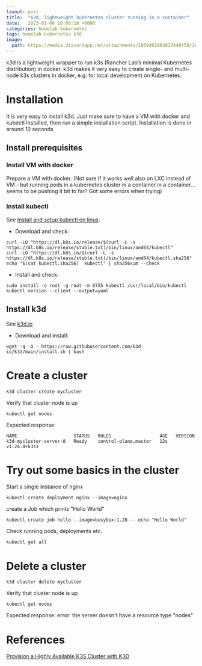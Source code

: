 ```yaml
---
layout: post
title:  "K3d, lightweight kubernetes cluster running in a container"
date:   2023-01-06 10:00:10 +0000
categories: homelab kubernetes
tags: homelab kubernetes k3d
image:
  path: https://media.discordapp.net/attachments/1059461993817448459/1060871516931235930/Fredrik999_a_big_old_wooden_ship_steering_wheel._focus_on_the_s_5797a714-a166-4809-978a-55558182f9b7.png
---
```

k3d is a lightweight wrapper to run k3s (Rancher Lab’s minimal Kubernetes distribution) in docker. k3d makes it very easy to create single- and multi-node k3s clusters in docker, e.g. for local development on Kubernetes.

# Installation
It is very easy to install k3d. Just make sure to have a VM with docker and kubectl installed, then run a simple installation script. Installation is done in around 10 seconds
## Install prerequisites
### Install VM with docker
Prepare a VM with docker. (Not sure if it works well also on LXC instead of VM - but running pods in a kubernetes cluster in a container in a container... seems to be pushing it bit to far? Got some errors when trying)

### Install kubectl
See [Install and setup kubectl on linux](https://kubernetes.io/docs/tasks/tools/install-kubectl-linux/).
* Download and check:
```shell
curl -LO "https://dl.k8s.io/release/$(curl -L -s https://dl.k8s.io/release/stable.txt)/bin/linux/amd64/kubectl"
curl -LO "https://dl.k8s.io/$(curl -L -s https://dl.k8s.io/release/stable.txt)/bin/linux/amd64/kubectl.sha256"
echo "$(cat kubectl.sha256)  kubectl" | sha256sum --check
```
* Install and check:
```shell
sudo install -o root -g root -m 0755 kubectl /usr/local/bin/kubectl
kubectl version --client --output=yaml    
```

## Install k3d
See [k3d.io](https://k3d.io/)
* Download and install:
```shell
wget -q -O - https://raw.githubusercontent.com/k3d-io/k3d/main/install.sh | bash
```

# Create a cluster
```shell
k3d cluster create mycluster
```
Verify that cluster node is up
```shell
kubectl get nodes
```
Expected response:
```
NAME                     STATUS   ROLES                  AGE   VERSION
k3d-mycluster-server-0   Ready    control-plane,master   12s   v1.24.4+k3s1
```

# Try out some basics in the cluster
Start a single instance of nginx
```shell
kubectl create deployment nginx --image=nginx
```
create a Job which prints "Hello World"
```shell
kubectl create job hello --image=busybox:1.28 -- echo "Hello World"
```
Check running pods, deployments etc.
```shell
kubectl get all
```

# Delete a cluster
```shell
k3d cluster delete mycluster
```
Verify that cluster node is up
```shell
kubectl get nodes
```
Expected response: error: the server doesn't have a resource type "nodes"

# References
[Provision a Highly Available K3S Cluster with K3D](https://akyriako.medium.com/provision-a-high-availability-k3s-cluster-with-k3d-a7519f476c9c)